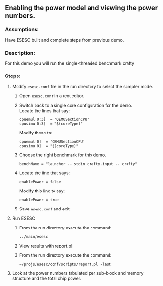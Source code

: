 
## Enabling the power model and viewing the power numbers.

### Assumptions:

Have ESESC built and complete steps from previous demo.

### Description:
For this demo you will run the single-threaded benchmark crafty

### Steps:

1. Modify `esesc.conf` file in the run directory to select the sampler mode.
    1. Open `esesc.conf` in a text editor.  

    2. Switch back to a single core configuration for the demo. \
        Locate the  lines that say:

        `cpuemul[0:3]  = 'QEMUSectionCPU'`\
        `cpusimu[0:3]  = "$(coreType)"` 

        Modify these to:

        `cpuemul[0]  = 'QEMUSectionCPU'`\
        `cpusimu[0]  = "$(coreType)"`

    3. Choose the right benchmark for this demo.

        `benchName = "launcher -- stdin crafty.input -- crafty"`

    4. Locate the line that says:

        `enablePower = false`

        Modify this line to say:

        `enablePower = true`

    5. Save `esesc.conf` and exit

2. Run ESESC
    1. From the run directory execute the command: 

        `../main/esesc`

    2. View results with report.pl

    3. From the run directory execute the command: 

        `~/projs/esesc/conf/scripts/report.pl -last`

3. Look at the power numbers tabulated per sub-block and memory structure and the total chip power.
